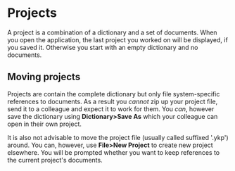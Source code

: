 # Projects

A project is a combination of a dictionary and a set of documents.  When you open the application, the last project you worked on will be displayed, if you saved it.  Otherwise you start with an empty dictionary and no documents.

## Moving projects

Projects are contain the complete dictionary but only file system-specific references to documents.  As a result you *cannot* zip up your project file, send it to a colleague and expect it to work for them.  You *can*, however save the dictionary using **Dictionary>Save As** which your colleague can open in their own project.

It is also not advisable to move the project file (usually called suffixed '.ykp') around.  You can, however, use **File>New Project** to create new project elsewhere.  You will be prompted whether you want to keep references to the current project's documents.
